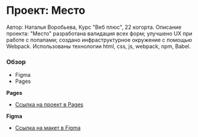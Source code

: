 # Проект: Место

Автор:
Наталья Воробьева,
Курс "Веб плюс", 22 когорта.
Описание проекта: "Место"
разработана валидация всех форм;
улучшено UX при работе с попапами;
создано инфраструктурное окружение с помощью Webpack.
Использованы технологии html, css, js, webpack, npm, Babel.

### Обзор

* Figma
* Pages

**Pages**

- [Ссылка на проект в Pages](https://nataliesparrow25.github.io/mesto-project/)

**Figma**

* [Ссылка на макет в Figma](https://www.figma.com/file/2cn9N9jSkmxD84oJik7xL7/JavaScript.-Sprint-4?node-id=0%3A1)


